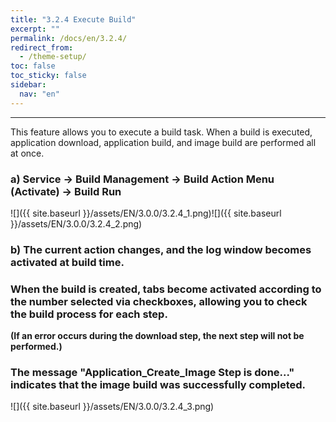 ```yaml
---
title: "3.2.4 Execute Build"
excerpt: ""
permalink: /docs/en/3.2.4/
redirect_from:
  - /theme-setup/
toc: false
toc_sticky: false
sidebar:
  nav: "en"
---
```



---

This feature allows you to execute a build task. When a build is executed, application download, application build, and image build are performed all at once.

### a\) Service → Build Management → Build Action Menu \(Activate\) → Build Run
![]({{ site.baseurl }}/assets/EN/3.0.0/3.2.4_1.png)![]({{ site.baseurl }}/assets/EN/3.0.0/3.2.4_2.png)

### b\) The current action changes, and the log window becomes activated at build time.

### When the build is created, tabs become activated according to the number selected via checkboxes, allowing you to check the build process for each step.

**\(If an error occurs during the download step, the next step will not be performed.\)**

### The message "Application_Create_Image Step is done..." indicates that the image build was successfully completed.
![]({{ site.baseurl }}/assets/EN/3.0.0/3.2.4_3.png)

